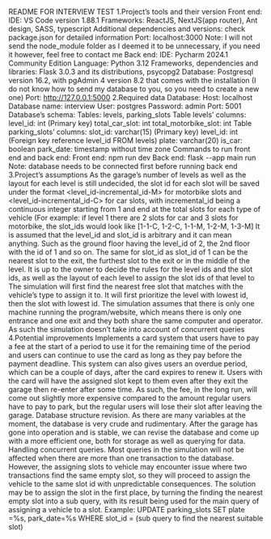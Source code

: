 README FOR INTERVIEW TEST
1.Project’s tools and their version
Front end:
IDE: VS Code version 1.88.1
Frameworks: ReactJS, NextJS(app router), Ant design, SASS, typescript
Additional dependencies and versions: check package.json for detailed information
Port: localhost:3000
Note: I will not send the node_module folder as I deemed it to be unnecessary, if you need it however, feel free to contact me
Back end:
IDE: Pycharm 2024.1 Community Edition
Language: Python 3.12
Frameworks, dependencies and libraries: Flask 3.0.3 and its distributions, psycopg2
Database: Postgresql version 16.2, with pgAdmin 4 version 8.2 that comes with the installation (I  do not know how to send my database to you, so you need to create a new one)
Port: http://127.0.0.1:5000
2.Required data
Database:
Host: localhost
Database name: interview
User: postgres
Password: admin
Port: 5001
Database’s schema:
Tables: levels, parking_slots
Table levels’ columns:
level_id: int (Primary key)
total_car_slot: int
total_motorbike_slot: int
Table parking_slots’ columns:
slot_id: varchar(15) (Primary key)
level_id: int (Foreign key reference level_id FROM levels)
plate: varchar(20)
is_car: boolean
park_date: timestamp without time zone
Commands to run front end and back end:
Front end: npm run dev
Back end: flask --app main run
Note: database needs to be connected first before running back end
3.Project’s assumptions
As the garage’s number of levels as well as the layout for each level is still undecided, the slot id for each slot will be saved under the format <level_id-incremental_id-M> for motorbike slots and <level_id-incremental_id-C> for car slots, with incremental_id being a continuous integer starting from 1 and end at the total slots for each type of vehicle (For example: if level 1 there are 2 slots for car and 3 slots for motorbike, the slot_ids would look like [1-1-C, 1-2-C, 1-1-M, 1-2-M, 1-3-M]
It is assumed that the level_id and slot_id is arbitrary and it can mean anything. Such as the ground floor having the level_id of 2, the 2nd floor with the id of 1 and so on. The same for slot_id as slot_id of 1 can be the nearest slot to the exit, the furthest slot to the exit or in the middle of the level. It is up to the owner to decide the rules for the level ids and the slot ids, as well as the layout of each level to assign the slot ids of that level to
The simulation will first find the nearest free slot that matches with the vehicle’s type to assign it to. It will first prioritize the level with lowest id, then the slot with lowest id.
The simulation assumes that there is only one machine running the program/website, which means there is only one entrance and one exit and they both share the same computer and operator. As such the simulation doesn’t take into account of concurrent queries
4.Potential improvements
Implements a card system that users have to pay a fee at the start of a period to use it for the remaining time of the period and users can continue to use the card as long as they pay before the payment deadline. This system can also gives users an overdue period, which can be a couple of days, after the card expires to renew it. Users with the card will have the assigned slot kept to them even after they exit the garage then re-enter after some time. As such, the fee, in the long run, will come out slightly more expensive compared to the amount regular users have to pay to park, but the regular users will lose their slot after leaving the garage.
Database structure revision. As there are many variables at the moment, the database is very crude and rudimentary. After the garage has gone into operation and is stable, we can revise the database and come up with a more efficient one, both for storage as well as querying for data.
Handling concurrent queries. Most queries in the simulation will not be affected when there are more than one transaction to the database. However, the assigning slots to vehicle may encounter issue where two transactions find the same empty slot, so they will proceed to assign the vehicle to the same slot id with unpredictable consequences. The solution may be to assign the slot in the first place, by turning the finding the nearest empty slot into a sub query, with its result being used for the main query of assigning a vehicle to a slot. Example: UPDATE parking_slots SET plate =%s, park_date=%s WHERE slot_id = (sub query to find the nearest suitable slot)